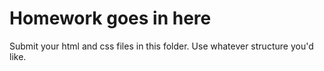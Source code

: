 # Homework goes in here

Submit your html and css files in this folder. Use whatever structure you'd like.